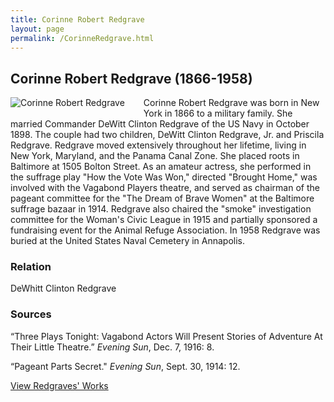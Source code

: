 ```yaml
---
title: Corinne Robert Redgrave
layout: page
permalink: /CorinneRedgrave.html
---
```


## Corinne Robert Redgrave (1866-1958)
<div style="float: left;padding-right: 30px;padding-bottom: 15px;"><img src="https://wlcb.github.io/archive/assets/img/CorinneRedgrave.jpg" alt="Corinne Robert Redgrave"></div>

Corinne Robert Redgrave was born in New York in 1866 to a military family. She married Commander DeWitt Clinton Redgrave of the US Navy in October 1898. The couple had two children, DeWitt Clinton Redgrave, Jr. and Priscila Redgrave. Redgrave moved extensively throughout her lifetime, living in New York, Maryland, and the Panama Canal Zone. She placed roots in Baltimore at 1505 Bolton Street. As an amateur actress, she performed in the suffrage play "How the Vote Was Won," directed "Brought Home," was involved with the Vagabond Players theatre, and served as chairman of the pageant committee for the "The Dream of Brave Women" at the Baltimore suffrage bazaar in 1914. Redgrave also chaired the "smoke" investigation committee for the Woman's Civic League in 1915 and partially sponsored a fundraising event for the Animal Refuge Association. In 1958 Redgrave was buried at the United States Naval Cemetery in Annapolis.

### Relation 

DeWhitt Clinton Redgrave

### Sources

“Three Plays Tonight: Vagabond Actors Will Present Stories of Adventure At Their Little Theatre.” *Evening Sun*, Dec. 7, 1916: 8.

“Pageant Parts Secret." *Evening Sun*, Sept. 30, 1914: 12.

[View Redgraves' Works](https://wlcb.github.io/archive/browse.html#redgrave)
